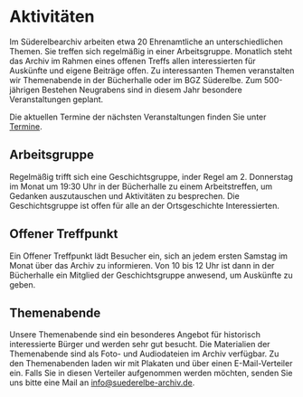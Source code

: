# Aktivitäten

Im Süderelbearchiv arbeiten etwa 20 Ehrenamtliche an unterschiedlichen
Themen. Sie treffen sich regelmäßig in einer Arbeitsgruppe. Monatlich
steht das Archiv im Rahmen eines offenen Treffs allen interessierten für
Auskünfte und eigene Beiträge offen. Zu interessanten Themen
veranstalten wir Themenabende in der Bücherhalle oder im BGZ Süderelbe.
Zum 500-jährigen Bestehen Neugrabens sind in diesem Jahr besondere
Veranstaltungen geplant.

Die aktuellen Termine der nächsten Veranstaltungen finden Sie unter
[Termine](/4.html).

## Arbeitsgruppe

Regelmäßig trifft sich eine Geschichtsgruppe, inder Regel am 2.
Donnerstag im Monat um 19:30 Uhr in der Bücherhalle zu
einem Arbeitstreffen, um Gedanken auszutauschen und Aktivitäten zu
besprechen. Die Geschichtsgruppe ist offen für alle an der Ortsgeschichte
Interessierten.

## Offener Treffpunkt

Ein Offener Treffpunkt lädt Besucher ein, sich an jedem ersten Samstag im
Monat über das Archiv zu informieren. Von 10 bis 12 Uhr ist dann in der
Bücherhalle ein Mitglied der Geschichtsgruppe anwesend, um Auskünfte zu
geben.

## Themenabende

Unsere Themenabende sind ein besonderes Angebot für historisch
interessierte Bürger und werden sehr gut besucht. Die Materialien der
Themenabende sind als Foto- und Audiodateien im Archiv verfügbar. Zu den
Themenabenden laden wir mit Plakaten und über einen E-Mail-Verteiler ein.
Falls Sie in diesen Verteiler aufgenommen werden möchten, senden Sie uns
bitte eine Mail an [info@suederelbe-archiv.de](mailto:info@suederelbe-archiv.de).
